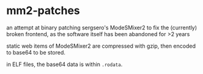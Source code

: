 # mm2-patches

an attempt at binary patching sergsero's ModeSMixer2 to fix the (currently) broken frontend, as the software itself has been abandoned for >2 years

static web items of ModeSMixer2 are compressed with gzip, then encoded to base64 to be stored.

in ELF files, the base64 data is within `.rodata`.